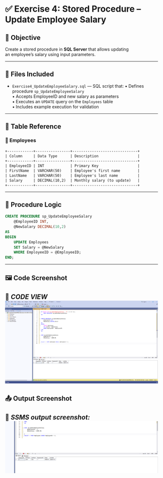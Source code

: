 # ✅ Exercise 4: Stored Procedure – Update Employee Salary

## 📘 Objective  
Create a stored procedure in **SQL Server** that allows updating  
	an employee’s salary using input parameters.

---

## 📁 Files Included

- `Exercise4_UpdateEmployeeSalary.sql` — SQL script that:
		▪ Defines procedure `sp_UpdateEmployeeSalary`  
		▪ Accepts EmployeeID and new salary as parameters  
		▪ Executes an `UPDATE` query on the `Employees` table  
		▪ Includes example execution for validation

---

## 🧾 Table Reference

### 🔸 Employees

	+------------+----------------+------------------------------+
	| Column     | Data Type      | Description                  |
	+------------+----------------+------------------------------+
	| EmployeeID | INT            | Primary Key                  |
	| FirstName  | VARCHAR(50)    | Employee's first name        |
	| LastName   | VARCHAR(50)    | Employee's last name         |
	| Salary     | DECIMAL(10,2)  | Monthly salary (to update)   |
	+------------+----------------+------------------------------+

---

## 🧱 Procedure Logic

```sql
CREATE PROCEDURE sp_UpdateEmployeeSalary
    @EmployeeID INT,
    @NewSalary DECIMAL(10,2)
AS
BEGIN
    UPDATE Employees
    SET Salary = @NewSalary
    WHERE EmployeeID = @EmployeeID;
END;
```
---
## 🖼️ Code Screenshot
📌 *CODE VIEW*
![alt text](image-1.png)
---
## 📤 Output Screenshot
📌 *SSMS output screenshot:* 
![alt text](image.png)
---
